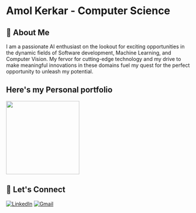 # Amol Kerkar - Computer Science
## 👋 About Me

I am a passionate AI enthusiast on the lookout for exciting opportunities in the dynamic fields of Software development, Machine Learning, and Computer Vision. My fervor for cutting-edge technology and my drive to make meaningful innovations in these domains fuel my quest for the perfect opportunity to unleash my potential.

## Here's my Personal portfolio
<a href="https://amolkerkar.github.io">
  <img src="https://github.com/user-attachments/assets/5272ea3f-ad37-4da8-be6e-19c8a577b852" width="200" height="200" />
</a>


## 🤖 Let's Connect

[![LinkedIn](https://img.shields.io/badge/LinkedIn-Connect-blue)](https://www.linkedin.com/in/amolkerkar/)
[![Gmail](https://img.shields.io/badge/Gmail-Connect-red)](mailto:amolkerkar2@gmail.com)





